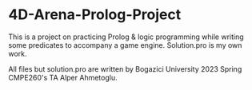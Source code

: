 # 4D-Arena-Prolog-Project
This is a project on practicing Prolog & logic programming while writing some predicates to accompany a game engine.
Solution.pro is my own work.

All files but solution.pro are written by Bogazici University 2023 Spring CMPE260's TA Alper Ahmetoglu. 
